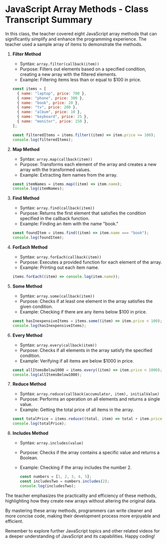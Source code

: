 # JavaScript Array Methods - Class Transcript Summary

In this class, the teacher covered eight JavaScript array methods that can significantly simplify and enhance the programming experience. The teacher used a sample array of items to demonstrate the methods.

1.  **Filter Method**

    - Syntax: `array.filter(callback(item))`
    - Purpose: Filters out elements based on a specified condition, creating a new array with the filtered elements.
    - Example: Filtering items less than or equal to $100 in price.

    ```javascript
    const items = [
      { name: "laptop", price: 700 },
      { name: "phone", price: 300 },
      { name: "book", price: 20 },
      { name: "tv", price: 200 },
      { name: "album", price: 10 },
      { name: "keyboard", price: 25 },
      { name: "monitor", price: 150 },
    ];

    const filteredItems = items.filter((item) => item.price <= 100);
    console.log(filteredItems);
    ```

2.  **Map Method**

    - Syntax: `array.map(callback(item))`
    - Purpose: Transforms each element of the array and creates a new array with the transformed values.
    - Example: Extracting item names from the array.

    ```javascript
    const itemNames = items.map((item) => item.name);
    console.log(itemNames);
    ```

3.  **Find Method**

    - Syntax: `array.find(callback(item))`
    - Purpose: Returns the first element that satisfies the condition specified in the callback function.
    - Example: Finding an item with the name "book."

    ```javascript
    const foundItem = items.find((item) => item.name === "book");
    console.log(foundItem);
    ```

4.  **ForEach Method**

    - Syntax: `array.forEach(callback(item))`
    - Purpose: Executes a provided function for each element of the array.
    - Example: Printing out each item name.

    ```javascript
    items.forEach((item) => console.log(item.name));
    ```

5.  **Some Method**

    - Syntax: `array.some(callback(item))`
    - Purpose: Checks if at least one element in the array satisfies the given condition.
    - Example: Checking if there are any items below $100 in price.

    ```javascript
    const hasInexpensiveItems = items.some((item) => item.price < 100);
    console.log(hasInexpensiveItems);
    ```

6.  **Every Method**

    - Syntax: `array.every(callback(item))`
    - Purpose: Checks if all elements in the array satisfy the specified condition.
    - Example: Verifying if all items are below $1000 in price.

    ```javascript
    const allItemsBelow1000 = items.every((item) => item.price < 1000);
    console.log(allItemsBelow1000);
    ```

7.  **Reduce Method**

    - Syntax: `array.reduce(callback(accumulator, item), initialValue)`
    - Purpose: Performs an operation on all elements and returns a single value.
    - Example: Getting the total price of all items in the array.

    ```javascript
    const totalPrice = items.reduce((total, item) => total + item.price, 0);
    console.log(totalPrice);
    ```

8.  **Includes Method**

    - Syntax: `array.includes(value)`
    - Purpose: Checks if the array contains a specific value and returns a Boolean.
    - Example: Checking if the array includes the number 2.

      ```javascript
      const numbers = [1, 2, 3, 4, 5];
      const includesTwo = numbers.includes(2);
      console.log(includesTwo);
      ```

The teacher emphasizes the practicality and efficiency of these methods, highlighting how they create new arrays without altering the original data.

By mastering these array methods, programmers can write cleaner and more concise code, making their development process more enjoyable and efficient.

Remember to explore further JavaScript topics and other related videos for a deeper understanding of JavaScript and its capabilities. Happy coding!
